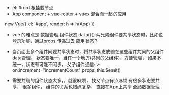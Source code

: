 - el: #root 根挂载节点
- App component + vue-router + vuex 混合而一起的应用

new Vue({
  el: '#app',
  render: h => h(App)
})

- vue 的难点是 数据管理
  组件状态 data(){}  两兄弟组件要共享状态时，比如说登录功能，通过props 传递过去
  应用状态？

- 当页面上多个组件间要共享状态时，将共享状态放置在这些组件共同的父组件data管理，
  状态要唯一，当在一个地方(共同的父组件)，方便管理，
  如果不统一，状态有可能不同步，
  父子组件通信: v-on:increment="incrementCount"
  props:     this.$emit()

- 需要共用的组件状态太多，，就很麻烦， 找父节点有点麻烦
  有很多状态要共享， 很多组件， 组件的关系也错综复杂，
  直接在App上共享   全局数据管理